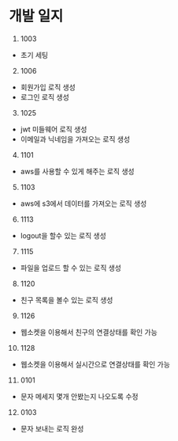 # 개발 일지

1. 1003

- 초기 세팅

2. 1006

- 회원가입 로직 생성
- 로그인 로직 생성

3. 1025

- jwt 미들웨어 로직 생성
- 이메일과 닉네임을 가져오는 로직 생성

4. 1101

- aws를 사용할 수 있게 해주는 로직 생성

5. 1103

- aws에 s3에서 데이터를 가져오는 로직 생성

6. 1113

- logout을 할수 있는 로직 생성

7. 1115

- 파일을 업로드 할 수 있는 로직 생성

8. 1120

- 친구 목록을 볼수 있는 로직 생성

9. 1126

- 웹소켓을 이용해서 친구의 연결상태를 확인 가능

10. 1128

- 웹소켓을 이용해서 실시간으로 연결상태를 확인 가능

11. 0101 

- 문자 메세지 몇개 안봤는지 나오도록 수정

12. 0103 

- 문자 보내는 로직 완성